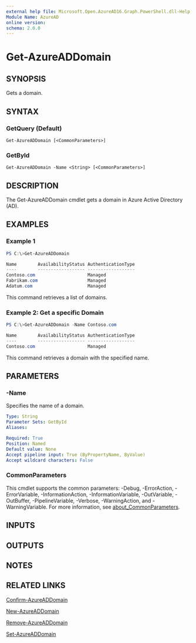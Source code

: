```yaml
---
external help file: Microsoft.Open.AzureAD16.Graph.PowerShell.dll-Help.xml
Module Name: AzureAD
online version:
schema: 2.0.0
---
```


# Get-AzureADDomain

## SYNOPSIS
Gets a domain.

## SYNTAX

### GetQuery (Default)
```
Get-AzureADDomain [<CommonParameters>]
```

### GetById
```
Get-AzureADDomain -Name <String> [<CommonParameters>]
```

## DESCRIPTION
The Get-AzureADDomain cmdlet gets a domain in Azure Active Directory (AD).

## EXAMPLES

### Example 1
```powershell
PS C:\>Get-AzureADDomain

Name        AvailabilityStatus AuthenticationType
----        ------------------ ------------------
Contoso.com                    Managed
Fabrikam.com                   Managed
Adatum.com                     Managed
```

This command retrieves a list of domains.

### Example 2: Get a specific Domain
```powershell
PS C:\>Get-AzureADDomain -Name Contoso.com

Name        AvailabilityStatus AuthenticationType
----        ------------------ ------------------
Contoso.com                    Managed
```

This command retrieves a domain with the specified name.

## PARAMETERS

### -Name
Specifies the name of a domain.

```yaml
Type: String
Parameter Sets: GetById
Aliases:

Required: True
Position: Named
Default value: None
Accept pipeline input: True (ByPropertyName, ByValue)
Accept wildcard characters: False
```

### CommonParameters
This cmdlet supports the common parameters: -Debug, -ErrorAction, -ErrorVariable, -InformationAction, -InformationVariable, -OutVariable, -OutBuffer, -PipelineVariable, -Verbose, -WarningAction, and -WarningVariable. For more information, see [about_CommonParameters](http://go.microsoft.com/fwlink/?LinkID=113216).

## INPUTS

## OUTPUTS

## NOTES

## RELATED LINKS

[Confirm-AzureADDomain]()

[New-AzureADDomain]()

[Remove-AzureADDomain]()

[Set-AzureADDomain]()

